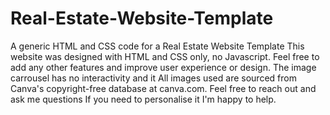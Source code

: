 # Real-Estate-Website-Template
A generic HTML and CSS code for a Real Estate Website Template
This website was designed with HTML and CSS only, no Javascript. Feel free to add any other features and improve user experience or design.
The image carrousel has no interactivity and it
All images used are sourced from Canva's copyright-free database at canva.com.
Feel free to reach out and ask me questions
If you need to personalise it I'm happy to help.
